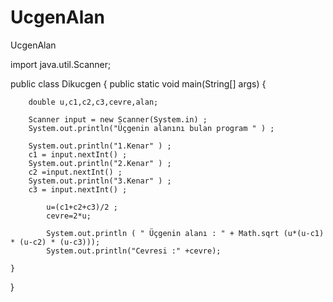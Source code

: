 # UcgenAlan
UcgenAlan




import java.util.Scanner;

public class Dikucgen {
    public static void main(String[] args) {
    
        double u,c1,c2,c3,cevre,alan;

        Scanner input = new Scanner(System.in) ;
        System.out.println("Üçgenin alanını bulan program " ) ;
        
        System.out.println("1.Kenar" ) ;
        c1 = input.nextInt() ;
        System.out.println("2.Kenar" ) ;
        c2 =input.nextInt() ;
        System.out.println("3.Kenar" ) ;
        c3 = input.nextInt() ;

            u=(c1+c2+c3)/2 ;
            cevre=2*u;

            System.out.println ( " Üçgenin alanı : " + Math.sqrt (u*(u-c1) * (u-c2) * (u-c3)));
            System.out.println("Cevresi :" +cevre);

    }
}
